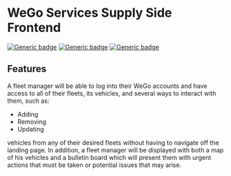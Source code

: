 # WeGo Services Supply Side Frontend
[![Generic badge](https://img.shields.io/badge/version-1.0-<COLOR>.svg)](https://shields.io/)
[![Generic badge](https://img.shields.io/badge/code_style-SWETeam22-teal.svg)](https://github.com/komoto415/COSC3339/blob/master/Trying%20Markdown/StyleAndDirectoryGuide.md)
[![Generic badge](https://img.shields.io/badge/code_style-SWETeam22-teal.svg)](https://shields.io/) 

## Features
A fleet manager will be able to log into their WeGo accounts and have access to all of their fleets, its
vehicles, and several ways to interact with them, such as:
* Adding
* Removing
* Updating

vehicles from any of their desired fleets without having to navigate off the landing page. In addition, 
a fleet manager will be displayed with both a map of his vehicles and a bulletin board which will present
them with urgent actions that must be taken or potential issues that may arise. 